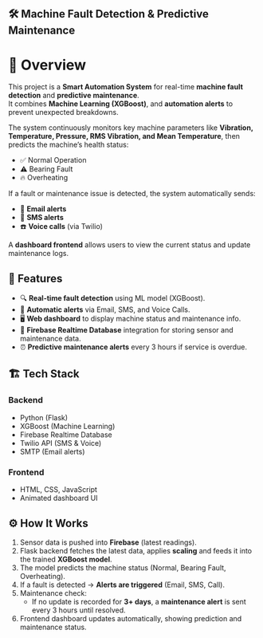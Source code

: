 ## 🛠️ Machine Fault Detection & Predictive Maintenance  

# 📌 Overview  
This project is a **Smart Automation System** for real-time **machine fault detection** and **predictive maintenance**.  
It combines **Machine Learning (XGBoost)**, and **automation alerts** to prevent unexpected breakdowns.  

The system continuously monitors key machine parameters like **Vibration, Temperature, Pressure, RMS Vibration, and Mean Temperature**, then predicts the machine’s health status:  
- ✅ Normal Operation  
- ⚠️ Bearing Fault  
- 🔥 Overheating  

If a fault or maintenance issue is detected, the system automatically sends:  
- 📩 **Email alerts**  
- 📱 **SMS alerts**  
- ☎️ **Voice calls** (via Twilio)  

A **dashboard frontend** allows users to view the current status and update maintenance logs.  


## 🚀 Features  
- 🔍 **Real-time fault detection** using ML model (XGBoost).  
- 🔔 **Automatic alerts** via Email, SMS, and Voice Calls.  
- 🖥️ **Web dashboard** to display machine status and maintenance info.  
- 🔄 **Firebase Realtime Database** integration for storing sensor and maintenance data.  
- ⏰ **Predictive maintenance alerts** every 3 hours if service is overdue.  


## 🏗️ Tech Stack  
### **Backend**  
- Python (Flask)  
- XGBoost (Machine Learning)  
- Firebase Realtime Database  
- Twilio API (SMS & Voice)  
- SMTP (Email alerts)  

### **Frontend**  
- HTML, CSS, JavaScript  
- Animated dashboard UI  


## ⚙️ How It Works  
1. Sensor data is pushed into **Firebase** (latest readings).  
2. Flask backend fetches the latest data, applies **scaling** and feeds it into the trained **XGBoost model**.  
3. The model predicts the machine status (Normal, Bearing Fault, Overheating).  
4. If a fault is detected → **Alerts are triggered** (Email, SMS, Call).  
5. Maintenance check:  
   - If no update is recorded for **3+ days**, a **maintenance alert** is sent every 3 hours until resolved.  
6. Frontend dashboard updates automatically, showing prediction and maintenance status.  

